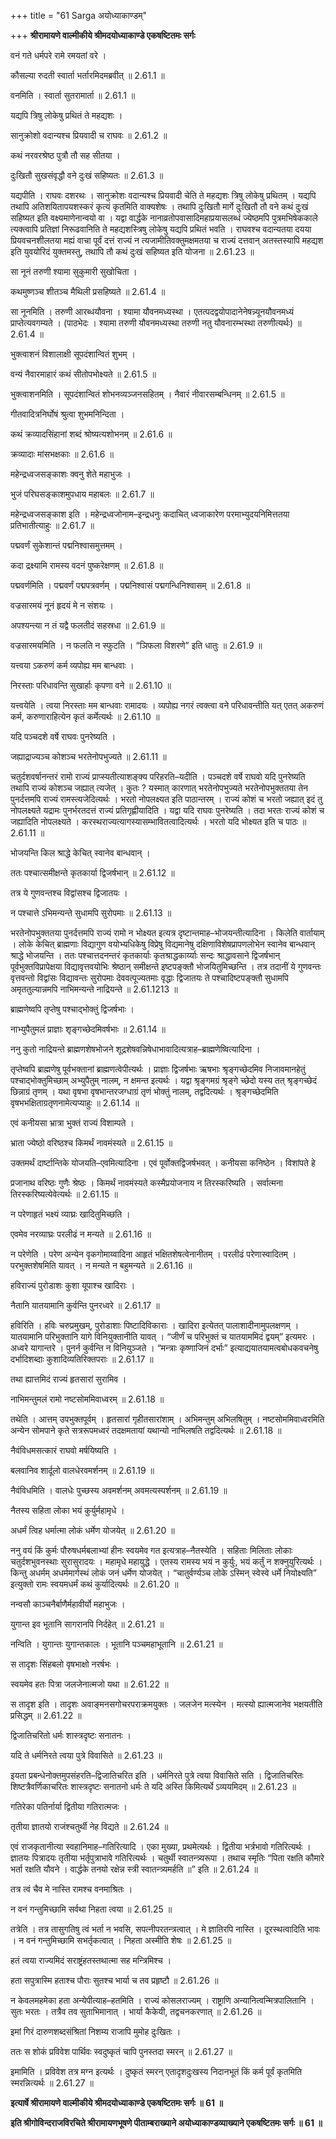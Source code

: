 +++
title = "61 Sarga अयोध्याकाण्डम्"

+++
**श्रीरामायणे वाल्मीकीये श्रीमदयोध्याकाण्डे एकषष्टितमः सर्गः**

वनं गते धर्मपरे रामे रमयतां वरे ।

कौसल्या रुदती स्वार्ता भर्तारमिदमब्रवीत् ॥ 2.61.1 ॥

वनमिति । स्वार्ता सुतरामार्ता ॥ 2.61.1 ॥

यद्यपि त्रिषु लोकेषु प्रथितं ते महद्यशः ।

सानुक्रोशो वदान्यश्च प्रियवादी च राघवः ॥ 2.61.2 ॥

कथं नरवरश्रेष्ठ पुत्रौ तौ सह सीतया ।

दुःखितौ सुखसंवृद्धौ वने दुःखं सहिष्यतः ॥ 2.61.3 ॥

यद्यपीति । राघवः दशरथः । सानुक्रोशः वदान्यश्च प्रियवादी चेति ते महद्यशः त्रिषु लोकेषु प्रथितम् । यद्यपि तथापि अतिशयितापयशस्करं कृत्यं कृतमिति वाक्यशेषः । तथापि दुःखितौ मार्गे दुःखितौ तौ वने कथं दुःखं सहिष्यत इति वक्ष्यमाणेनान्वयो वा । यद्वा वार्द्धके नानाव्रतोपवासादिमहाप्रयासलब्धं ज्येष्ठमपि पुत्रमभिषेककाले त्यक्त्वापि प्रतिज्ञां निरूढवानिति ते महद्यशस्त्रिषु लोकेषु यद्यपि प्रथितं भवति । राघवश्च वदान्यतया दयया प्रियवचनशीलतया मह्यं वाचा पूर्वं दत्तं राज्यं न त्यजामीतिवक्तुमक्षमतया च राज्यं दत्तवान् अतस्तस्यापि महद्यश इति युवयोरिदं युक्तमस्तु, तथापि तौ कथं दुःखं सहिष्यत इति योजना ॥ 2.61.23 ॥

सा नूनं तरुणी श्यामा सुकुमारी सुखोचिता ।

कथमुष्णञ्च शीतञ्च मैथिली प्रसहिष्यते ॥ 2.61.4 ॥

सा नूनमिति । तरुणी आरब्धयौवना । श्यामा यौवनमध्यस्था । एतत्पदद्वयोपादानेनेषन्न्यूनयौवनमध्यं प्राप्तेत्यवगम्यते । (पाठभेदः । श्यामा तरुणी यौवनमध्यस्था तरुणी नतु यौवनारम्भस्था तरुणीत्यर्थः) ॥ 2.61.4 ॥

भुक्त्वाशनं विशालाक्षी सूपदंशान्वितं शुभम् ।

वन्यं नैवारमाहारं कथं सीतोपभोक्ष्यते ॥ 2.61.5 ॥

भुक्त्वाशनमिति । सूपदंशान्वितं शोभनव्यञ्जनसहितम् । नैवारं नीवारसम्बन्धिनम् ॥ 2.61.5 ॥

गीतवादित्रनिर्घोषं श्रुत्वा शुभमनिन्दिता ।

कथं क्रव्यादसिंहानां शब्दं श्रोष्यत्यशोभनम् ॥ 2.61.6 ॥

क्रव्यादाः मांसभक्षकाः ॥ 2.61.6 ॥

महेन्द्रध्वजसङ्काशः क्वनु शेते महाभुजः ।

भुजं परिघसङ्काशमुपधाय महाबलः ॥ 2.61.7 ॥

महेन्द्रध्वजसङ्काश इति । महेन्द्रध्वजोनाम–इन्द्रधनुः कदाचित् ध्वजाकारेण परमाभ्युदयनिमित्ततया प्रतिभातीत्याहुः ॥ 2.61.7 ॥

पद्मवर्णं सुकेशान्तं पद्मनिश्वासमुत्तमम् ।

कदा द्रक्ष्यामि रामस्य वदनं पुष्करेक्षणम् ॥ 2.61.8 ॥

पद्मवर्णमिति । पद्मवर्णं पद्मपत्रवर्णम् । पद्मनिश्वासं पद्मगन्धिनिश्वासम् ॥ 2.61.8 ॥

वज्रसारमयं नूनं हृदयं मे न संशयः ।

अपश्यन्त्या न तं यद्वै फलतीदं सहस्रधा ॥ 2.61.9 ॥

वज्रसारमयमिति । न फलति न स्फुटति । “ञिफला विशरणे” इति धातुः ॥ 2.61.9 ॥

यत्त्वया ऽकरुणं कर्म व्यपोह्य मम बान्धवाः ।

निरस्ताः परिधावन्ति सुखार्हाः कृपणा वने ॥ 2.61.10 ॥

यत्त्वयेति । त्वया निरस्ताः मम बान्धवाः रामादयः । व्यपोह्य नगरं त्वक्त्वा वने परिधावन्तीति यत् एतत् अकरुणं कर्म, करुणाराहित्येन कृतं कर्मेत्यर्थः ॥ 2.61.10 ॥

यदि पञ्चदशे वर्षे राघवः पुनरेष्यति ।

जह्याद्राज्यञ्च कोशञ्च भरतेनोपभुज्यते ॥ 2.61.11 ॥

चतुर्दशवर्षानन्तरं रामो राज्यं प्राप्स्यतीत्याशङ्क्य परिहरति–यदीति । पञ्चदशे वर्षे राघवो यदि पुनरेष्यति तथापि राज्यं कोशञ्च जह्यात् त्यजेत् । कुतः ? यस्मात् कारणात् भरतेनोपभुज्यते भरतेनोपभुक्ततया तेन पुनर्दत्तमपि राज्यं रामस्त्यजेदित्यर्थः । भरतो नोपलक्ष्यत इति पाठान्तरम् । राज्यं कोशं च भरतो जह्यात् इदं तु नोपलक्ष्यते यद्रामः पुनर्भरतदत्तं राज्यं प्रतिगृह्णीयादिति । यद्वा यदि राघवः पुनरेष्यति । तदा भरतः राज्यं कोशं च जह्यादिति नोपलक्ष्यते । करस्थराज्यत्यागस्यासम्भावितत्वादित्यर्थः । भरतो यदि भोक्ष्यत इति च पाठः ॥ 2.61.11 ॥

भोजयन्ति किल श्राद्धे केचित् स्वानेव बान्धवान् ।

ततः पश्चात्समीक्षन्ते कृतकार्या द्विजर्षभान् ॥ 2.61.12 ॥

तत्र ये गुणवन्तश्च विद्वांसश्च द्विजातयः ।

न पश्चात्ते ऽभिमन्यन्ते सुधामपि सुरोपमाः ॥ 2.61.13 ॥

भरतेनोपभुक्ततया पुनर्दत्तमपि राज्यं रामो न भोक्ष्यत इत्यत्र दृष्टान्तमाह–भोजयन्तीत्यादिना । किलेति वार्तायाम् । लोके केचित् ब्राह्मणाः विद्यागुण वयोभ्यधिकेषु विप्रेषु विद्यमानेषु दक्षिणाविशेषप्रापणलोभेन स्वानेव बान्धवान् श्राद्धे भोजयन्ति । ततः पश्चात्तदनन्तरं कृतकार्याः कृतश्राद्धकार्य्याः सन्दः श्राद्धावसाने द्विजर्षभान् पूर्वभुक्तविप्रापेक्षया विद्यावृत्तवयोभिः श्रेष्ठान् समीक्षन्ते इष्टपङ्क्तौ भोजयितुमिच्छन्ति । तत्र तदानीं ये गुणवन्तः वृत्तवन्तो विद्वांसः विद्यावन्तः सुरोपमाः देववत्पूज्यतमाः वृद्धाः द्विजातयः ते पश्चादिष्टपङ्क्तौ सुधामपि अमृततुल्यान्नमपि नाभिमन्यन्ते नाद्रियन्ते ॥ 2.61.1213 ॥

ब्राह्मणेष्वपि तृप्तेषु पश्चाद्भोक्तुं द्विजर्षभाः ।

नाभ्युपैतुमलं प्राज्ञाः शृङ्गच्छेदमिवर्षभाः ॥ 2.61.14 ॥

ननु कुतो नाद्रियन्ते ब्राह्मणशेषभोजने शूद्रशेषवन्निषेधाभावादित्यत्राह–ब्राह्मणेष्वित्यादिना ।

तृप्तेष्वपि ब्राह्मणेषु पूर्वभक्तानां ब्राह्मणत्वेपीत्यर्थः । प्राज्ञाः द्विजर्षभाः ऋषभाः श्रृङ्गच्छेदमिव निजावमानहेतुं पश्चाद्भोक्तुमिच्छाम् अभ्युपैतुम् नालम्, न क्षमन्त इत्यर्थः । यद्वा श्रृङ्गमग्रं श्रृङ्गे च्छेदो यस्य तत् श्रृङ्गच्छेदं छिन्नाग्रं तृणम् । यथा वृषभा वृषभान्तरजग्धाग्रं तृणं भोक्तुं नालम्, तद्वदित्यर्थः । श्रृङ्गच्छेदमिति वृषभभक्षिताग्रतृणनामेत्यप्याहुः ॥ 2.61.14 ॥

एवं कनीयसा भ्रात्रा भुक्तं राज्यं विशाम्पते ।

भ्राता ज्येष्ठो वरिष्ठश्च किमर्थं नावमंस्यते ॥ 2.61.15 ॥

उक्तमर्थं दार्ष्टान्तिके योजयति–एवमित्यादिना । एवं पूर्वोक्तद्विजर्षभवत् । कनीयसा कनिष्ठेन । विशांपते हे

प्रजानाथ वरिष्ठः गुणैः श्रेष्ठः । किमर्थं नावमंस्यते कस्मैप्रयोजनाय न तिरस्करिष्यति । सर्वात्मना तिरस्करिष्यत्येवेत्यर्थः ॥ 2.61.15 ॥

न परेणाहृतं भक्ष्यं व्याघ्रः खादितुमिच्छति ।

एवमेव नरव्याघ्रः परलीढं न मन्यते ॥ 2.61.16 ॥

न परेणेति । परेण अन्येन वृकगोमाय्वादिना आहृतं भक्षितशेषत्वेनानीतम् । परलीढं परेणास्वादितम् । परभुक्तशेषमिति यावत् । न मन्यते न बहुमन्यते ॥ 2.61.16 ॥

हविराज्यं पुरोडाशः कुशा यूपाश्च खादिराः ।

नैतानि यातयामानि कुर्वन्ति पुनरध्वरे ॥ 2.61.17 ॥

हविरिति । हविः चरुप्रमुखम्, पुरोडाशाः पिष्टादिविकाराः । खादिरा इत्येतत् पालाशादीनामुपलक्षणम् । यातयामानि परिभुक्तानि यागे विनियुक्तानीति यावत् । “जीर्णं च परिभुक्तं च यातयाममिदं द्वयम्” इत्यमरः । अध्वरे यागान्तरे । पुनर्न कुर्वन्ति न विनियुञ्जते । “मन्त्राः कृष्णाजिनं दर्भाः” इत्याद्ययातयामत्वबोधकवचनेषु दर्भादिशब्दाः कुशादिव्यतिरिक्तपराः ॥ 2.61.17 ॥

तथा ह्यात्तमिदं राज्यं हृतसारां सुरामिव ।

नाभिमन्तुमलं रामो नष्टसोममिवाध्वरम् ॥ 2.61.18 ॥

तथेति । आत्तम् उपभुक्तपूर्वम् । हृतसारां गृहीतसारांशाम् । अभिमन्तुम् अभिलषितुम् । नष्टसोममिवाध्वरमिति अन्येन सोमपाने कृते सत्ररूपमध्वरं तदक्षमतायां यथान्यो नाभिलषति तद्वदित्यर्थः ॥ 2.61.18 ॥

नैवंविधमसत्कारं राघवो मर्षयिष्यति ।

बलवानिव शार्दूलो वालधेरवमर्शनम् ॥ 2.61.19 ॥

नैवंविधमिति । वालधेः पुच्छस्य अवमर्शनम् अवमत्यस्पर्शनम् ॥ 2.61.19 ॥

नैतस्य सहिता लोका भयं कुर्युर्महामृधे ।

अधर्मं त्विह धर्मात्मा लोकं धर्मेण योजयेत् ॥ 2.61.20 ॥

ननु वयं किं कुर्मः पौरुषधर्मबलाभ्यां हीनः स्वयमेव गत इत्यत्राह–नैतस्येति । सहिताः मिलिताः लोकाः चतुर्दशभुवनस्थाः सुरासुरादयः । महामृधे महायुद्धे । एतस्य रामस्य भयं न कुर्युः, भयं कर्तुं न शक्नुयुरित्यर्थः । किन्तु अधर्मम् अधर्ममार्गस्थं लोकं जनं धर्मेण योजयेत् । “चातुर्वर्ण्यञ्च लोके ऽस्मिन् स्वेस्वे धर्मे नियोक्ष्यति” इत्युक्तो रामः स्वयमधर्मं कथं कुर्यादित्यर्थः ॥ 2.61.20 ॥

नन्वसौ काञ्चनैर्बाणैर्महावीर्यो महाभुजः ।

युगान्त इव भूतानि सागरानपि निर्दहेत् ॥ 2.61.21 ॥

नन्विति । युगान्तः युगान्तकालः । भूतानि पञ्चमहाभूतानि ॥ 2.61.21 ॥

स तादृशः सिंहबलो वृषभाक्षो नरर्षभः ।

स्वयमेव हतः पित्रा जलजेनात्मजो यथा ॥ 2.61.22 ॥

स तादृश इति । तादृशः अवाङ्मनसगोचरपराक्रमयुक्तः । जलजेन मत्स्येन । मत्स्यो ह्यात्मजानेव भक्षयतीति प्रसिद्धम् ॥ 2.61.22 ॥

द्विजातिचरितो धर्मः शास्त्रदृष्टः सनातनः ।

यदि ते धर्मनिरते त्वया पुत्रे विवासिते ॥ 2.61.23 ॥

इयता प्रबन्धेनोक्तमुपसंहरति–द्विजातिचरित इति । धर्मनिरते पुत्रे त्वया विवासिते सति । द्विजातिचरितः शिष्टत्रैवर्णिकाचरितः शास्त्रदृष्टः सनातनो धर्मः ते यदि अस्ति किमित्यर्थे ऽव्ययमिदम् ॥ 2.61.23 ॥

गतिरेका पतिर्नार्या द्वितीया गतिरात्मजः ।

तृतीया ज्ञातयो राजंश्चतुर्थी नेह विद्यते ॥ 2.61.24 ॥

एवं राजकृतानीत्या स्वहानिमाह–गतिरित्यादि । एका मुख्या, प्रथमेत्यर्थः । द्वितीया भर्त्रभावो गतिरित्यर्थः । ज्ञातयः पित्रादयः तृतीया भर्तृपुत्राभावे गतिरित्यर्थः । चतुर्थी स्वातन्त्र्यरूपा । तथाच स्मृतिः “पिता रक्षति कौमारे भर्ता रक्षति यौवने । वार्द्धके तनयो रक्षेन्न स्त्री स्वातन्त्र्यमर्हति ॥” इति ॥ 2.61.24 ॥

तत्र त्वं चैव मे नास्ति रामश्च वनमाश्रितः ।

न वनं गन्तुमिच्छामि सर्वथा निहता त्वया ॥ 2.61.25 ॥

तत्रेति । तत्र तासुगतिषु त्वं भर्ता न भवसि, सपत्नीपरतन्त्रत्वात् । मे ज्ञातिरपि नास्ति । दूरस्थत्वादिति भावः । न वनं गन्तुमिच्छामि सभर्तृकत्वात् । निहता अस्मीति शेषः ॥ 2.61.25 ॥

हतं त्वया राज्यमिदं सराष्ट्रंहतस्तथात्मा सह मन्त्रिमिश्च ।

हता सपुत्रास्मि हताश्च पौराः सुतश्च भार्या च तव प्रहृष्टौ ॥ 2.61.26 ॥

न केवलमहमेका हता अन्येपीत्याह–हतमिति । राज्यं कोसलराज्यम् । राष्ट्राणि अन्यानित्वन्मित्रपालितानि । सुतः भरतः । तत्रैव तव सुताभिमानात् । भार्या कैकेयी, तद्वचनकरणात् ॥ 2.61.26 ॥

इमां गिरं दारुणशब्दसंश्रितां निशम्य राजापि मुमोह दुःखितः ।

ततः स शोकं प्रविवेश पार्थिवः स्वदुष्कृतं चापि पुनस्तदा स्मरन् ॥ 2.61.27 ॥

इमामिति । प्रविवेश तत्र मग्न इत्यर्थः । दुष्कृतं स्मरन् एतादृशदुःखस्य निदानभूतं किं कर्म पूर्वं कृतमिति स्मरन्नित्यर्थः ॥ 2.61.27 ॥

**इत्यार्षे श्रीरामायणे वाल्मीकीये श्रीमदयोध्याकाण्डे एकषष्टितमः सर्गः ॥ 61 ॥**

**इति श्रीगोविन्दराजविरचिते श्रीरामायणभूषणे पीताम्बराख्याने अयोध्याकाण्डव्याख्याने एकषष्टितमः सर्गः ॥ 61 ॥**
